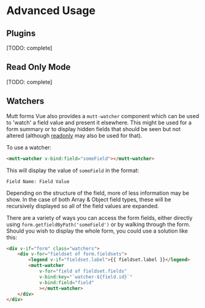 # Advanced Usage

## Plugins

[TODO: complete]

## Read Only Mode

[TODO: complete]

## Watchers

Mutt forms Vue also provides a `mutt-watcher` component which can be used to
'watch' a field value and present it elsewhere. This might be used for a form
summary or to display hidden fields that should be seen but not altered (although
[readonly](#read-only-mode) may also be used for that).

To use a watcher:

``` html
<mutt-watcher v-bind:field="someField"></mutt-watcher>
```

This will display the value of `someField` in the format:

``` text
Field Name: Field Value
```

Depending on the structure of the field, more of less information may be show.
In the case of both Array & Object field types, these will be recursively displayed
so all of the field values are expanded.

There are a variety of ways you can access the form fields, either directly using
`form.getfieldByPath('someField')` or by walking through the form. Should you
wish to display the whole form, you could use a solution like this:

``` html
<div v-if="form" class="watchers">
    <div v-for="fieldset of form.fieldsets">
        <legend v-if="fieldset.label">{{ fieldset.label }}</legend>
        <mutt-watcher
            v-for="field of fieldset.fields"
            v-bind:key="`watcher-${field.id}`"
            v-bind:field="field"
            ></mutt-watcher>
    </div>
</div>
```
